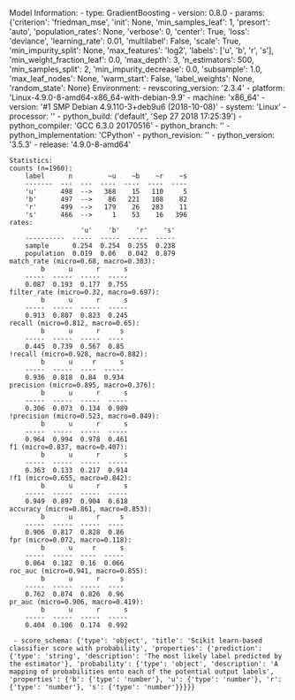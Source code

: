 Model Information:
	 - type: GradientBoosting
	 - version: 0.8.0
	 - params: {'criterion': 'friedman_mse', 'init': None, 'min_samples_leaf': 1, 'presort': 'auto', 'population_rates': None, 'verbose': 0, 'center': True, 'loss': 'deviance', 'learning_rate': 0.01, 'multilabel': False, 'scale': True, 'min_impurity_split': None, 'max_features': 'log2', 'labels': ['u', 'b', 'r', 's'], 'min_weight_fraction_leaf': 0.0, 'max_depth': 3, 'n_estimators': 500, 'min_samples_split': 2, 'min_impurity_decrease': 0.0, 'subsample': 1.0, 'max_leaf_nodes': None, 'warm_start': False, 'label_weights': None, 'random_state': None}
	Environment:
	 - revscoring_version: '2.3.4'
	 - platform: 'Linux-4.9.0-8-amd64-x86_64-with-debian-9.9'
	 - machine: 'x86_64'
	 - version: '#1 SMP Debian 4.9.110-3+deb9u6 (2018-10-08)'
	 - system: 'Linux'
	 - processor: ''
	 - python_build: ('default', 'Sep 27 2018 17:25:39')
	 - python_compiler: 'GCC 6.3.0 20170516'
	 - python_branch: ''
	 - python_implementation: 'CPython'
	 - python_revision: ''
	 - python_version: '3.5.3'
	 - release: '4.9.0-8-amd64'
	
	Statistics:
	counts (n=1960):
		label      n         ~u    ~b    ~r    ~s
		-------  ---  ---  ----  ----  ----  ----
		'u'      498  -->   368    15   110     5
		'b'      497  -->    86   221   108    82
		'r'      499  -->   179    26   283    11
		's'      466  -->     1    53    16   396
	rates:
		              'u'    'b'    'r'    's'
		----------  -----  -----  -----  -----
		sample      0.254  0.254  0.255  0.238
		population  0.019  0.06   0.042  0.879
	match_rate (micro=0.68, macro=0.303):
		    b      u      r      s
		-----  -----  -----  -----
		0.087  0.193  0.177  0.755
	filter_rate (micro=0.32, macro=0.697):
		    b      u      r      s
		-----  -----  -----  -----
		0.913  0.807  0.823  0.245
	recall (micro=0.812, macro=0.65):
		    b      u      r     s
		-----  -----  -----  ----
		0.445  0.739  0.567  0.85
	!recall (micro=0.928, macro=0.882):
		    b      u     r      s
		-----  -----  ----  -----
		0.936  0.818  0.84  0.934
	precision (micro=0.895, macro=0.376):
		    b      u      r      s
		-----  -----  -----  -----
		0.306  0.073  0.134  0.989
	!precision (micro=0.523, macro=0.849):
		    b      u      r      s
		-----  -----  -----  -----
		0.964  0.994  0.978  0.461
	f1 (micro=0.837, macro=0.407):
		    b      u      r      s
		-----  -----  -----  -----
		0.363  0.133  0.217  0.914
	!f1 (micro=0.655, macro=0.842):
		    b      u      r      s
		-----  -----  -----  -----
		0.949  0.897  0.904  0.618
	accuracy (micro=0.861, macro=0.853):
		    b      u      r     s
		-----  -----  -----  ----
		0.906  0.817  0.828  0.86
	fpr (micro=0.072, macro=0.118):
		    b      u     r      s
		-----  -----  ----  -----
		0.064  0.182  0.16  0.066
	roc_auc (micro=0.941, macro=0.855):
		    b      u      r     s
		-----  -----  -----  ----
		0.762  0.874  0.826  0.96
	pr_auc (micro=0.906, macro=0.419):
		    b      u      r      s
		-----  -----  -----  -----
		0.404  0.106  0.174  0.992
	
	 - score_schema: {'type': 'object', 'title': 'Scikit learn-based classifier score with probability', 'properties': {'prediction': {'type': 'string', 'description': 'The most likely label predicted by the estimator'}, 'probability': {'type': 'object', 'description': 'A mapping of probabilities onto each of the potential output labels', 'properties': {'b': {'type': 'number'}, 'u': {'type': 'number'}, 'r': {'type': 'number'}, 's': {'type': 'number'}}}}}

